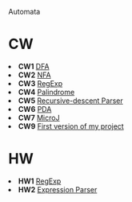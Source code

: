 Automata
# CW


<li><strong>CW1</strong>
<a href= "https://beyzakoser.github.io/Automata/cw1.html">DFA</a></li>

<li><strong>CW2</strong>
<a href= "https://beyzakoser.github.io/Automata/cw2.html">NFA</a></li>

<li><strong>CW3</strong>
 <a href= "https://beyzakoser.github.io/Automata/regularExp.html">RegExp</a></li>
 
<li><strong>CW4</strong>
 <a href= "https://beyzakoser.github.io/Automata/cw4.html">Palindrome</a></li>
  
<li><strong>CW5</strong>
 <a href= "https://beyzakoser.github.io/Automata/cw5/Expression.html">Recursive-descent Parser</a></li>
 
 <li><strong>CW6</strong>
 <a href= "https://beyzakoser.github.io/Automata/CW6.html">PDA</a></li>
 
  <li><strong>CW7</strong>
 <a href= "https://beyzakoser.github.io/Automata/CW7/microJ3.html">MicroJ</a></li>
 
  <li><strong>CW9</strong>
 <a href= "https://beyzakoser.github.io/Automata/CW9/CW9.html">First version of my project </a></li>


 

# HW

<li>
 <strong>HW1</strong>
<a href= "https://beyzakoser.github.io/Automata/HW.html">RegExp</a>
</li>
<li>
 <strong>HW2</strong>
<a href= "https://beyzakoser.github.io/Automata/HW2/Expression.html">Expression Parser</a>
</li>
